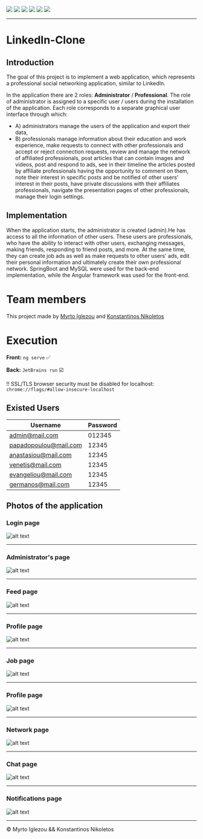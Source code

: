 <p>
    <a><img src="https://img.shields.io/badge/HTML5-E34F26?style=for-the-badge&logo=html5&logoColor=white" /></a>
    <a><img src="https://img.shields.io/badge/Bootstrap-563D7C?style=for-the-badge&logo=bootstrap&logoColor=white" /></a>
    <a><img src="https://img.shields.io/badge/SpringBoot-239120?style=for-the-badge&logo=javascript&logoColor=white" /></a>
    <a><img src="https://img.shields.io/badge/Angular-E34F26.svg?&style=for-the-badge&logo=xampp&logoColor=white" /></a>
    <a><img src="https://img.shields.io/badge/MySQL-00000F?style=for-the-badge&logo=mysql&logoColor=white" /></a>
    <a><img src="https://img.shields.io/badge/CSS-239120?&style=for-the-badge&logo=css3&logoColor=white" /></a>
</p>


---
# LinkedIn-Clone
## Introduction

The goal of this project is to implement a web application, which represents a professional social networking application, similar to LinkedIn. <br>

In the application there are 2 roles: __Administrator__ / __Professional__. The role of administrator is assigned to a specific user / users during the installation of the application. Each role corresponds to a separate graphical user interface through which:
* A) administrators manage the users of the application and export their data, 
* B) professionals manage information about their education and work experience, make requests to connect with other professionals and accept or reject connection requests, review and manage the network of affiliated professionals, post articles that can contain images and videos, post and respond to ads, see in their timeline the articles posted by affiliate professionals having the opportunity to comment on them, note their interest in specific posts and be notified of other users' interest in their posts, have private discussions with their affiliates professionals, navigate the presentation pages of other professionals, manage their login settings. 


## Implementation

When the application starts, the administrator is created (admin).He has access to all the information of other users. These users are professionals, who have the ability to interact with other users, exchanging messages, making friends, responding to friend posts, and more. At the same time, they can create job ads as well as make requests to other users' ads, edit their personal information and ultimately create their own professional network.
SpringBoot and MySQL were used for the back-end implementation, while the Angular framework was used for the front-end.

# Team members

This project made by <a href="https://myrto-iglezou.github.io">Myrto Iglezou</a> and <a href="https://nikoletos-k.github.io">Konstantinos Nikoletos</a>

# Execution

__Front:__  ```ng serve```  ✅ 

__Back:__   ```JetBrains run``` ☑️

!! SSL/TLS browser security must be disabled for localhost: ```chrome://flags/#allow-insecure-localhost```

## Existed Users

| Username | Password |
| ---- | ---- |
| admin@mail.com | 012345 |
| papadopoulou@mail.com | 12345|
| anastasiou@mail.com | 12345|
| venetis@mail.com | 12345|
| evangeliou@mail.com | 12345|
| germanos@mail.com | 12345|

## Photos of the application

### Login page

![alt text](readme-photos/login.JPG)  

--- 

### Administrator's page

![alt text](readme-photos/admin.JPG)  

--- 

### Feed page

![alt text](readme-photos/feed.JPG)  

--- 

### Profile page

![alt text](readme-photos/profile.JPG)  

--- 
### Job page

![alt text](readme-photos/jobs.JPG)  

--- 

### Profile page

![alt text](readme-photos/profile.JPG)  

--- 

### Network page

![alt text](readme-photos/network-search.JPG)  

--- 

### Chat page

![alt text](readme-photos/chat.JPG)  

--- 

### Notifications page

![alt text](readme-photos/notifications.JPG)  

--- 

© Myrto Iglezou && Konstantinos Nikoletos
